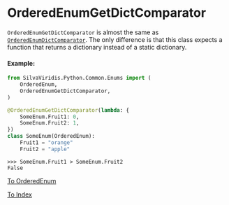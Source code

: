 # OrderedEnumGetDictComparator

`OrderedEnumGetDictComparator` is almost the same as [`OrderedEnumDictComparator`](OrderedEnumDictComparator.md). The only difference is that this class expects a function that returns a dictionary instead of a static dictionary.

#### Example:

```python
from SilvaViridis.Python.Common.Enums import (
    OrderedEnum,
    OrderedEnumGetDictComparator,
)

@OrderedEnumGetDictComparator(lambda: {
    SomeEnum.Fruit1: 0,
    SomeEnum.Fruit2: 1,
})
class SomeEnum(OrderedEnum):
    Fruit1 = "orange"
    Fruit2 = "apple"
```

```
>>> SomeEnum.Fruit1 > SomeEnum.Fruit2
False
```

[To OrderedEnum](OrderedEnum.md)

[To Index](../index.md)
